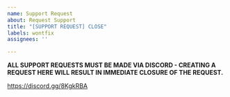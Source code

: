 ```yaml
---
name: Support Request
about: Request Support
title: "[SUPPORT REQUEST] CLOSE"
labels: wontfix
assignees: ''

---
```


**ALL SUPPORT REQUESTS MUST BE MADE VIA DISCORD - CREATING A REQUEST HERE WILL RESULT IN IMMEDIATE CLOSURE OF THE REQUEST.**

https://discord.gg/8KgkRBA
